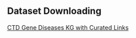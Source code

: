 
## Dataset Downloading

[CTD Gene Diseases KG with Curated Links](https://doi.org/10.7910/DVN/I2O1OX)
